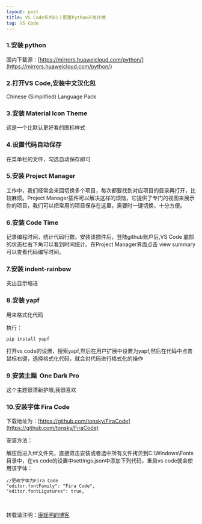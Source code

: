 ```yaml
---
layout: post
title: VS Code系列01丨配置Python开发环境
tag: VS Code
---
```



### 1.安装 python

国内下载源：[https://mirrors.huaweicloud.com/python/](https://mirrors.huaweicloud.com/python/)

### 2.打开VS Code,安装中文汉化包

Chinese (Simplified) Language Pack 

### 3.安装 Material Icon Theme   

这是一个比默认更好看的图标样式

### 4.设置代码自动保存

在菜单栏的文件，勾选自动保存即可

### 5.安装 Project Manager

工作中，我们经常会来回切换多个项目，每次都要找到对应项目的目录再打开，比较麻烦。Project Manager插件可以解决这样的烦恼，它提供了专门的视图来展示你的项目，我们可以把常用的项目保存在这里，需要时一键切换，十分方便。

### 6.安装 Code Time

记录编程时间，统计代码行数。安装该插件后，登陆github账户后,VS Code 底部的状态栏右下角可以看到时间统计。在Project Manager界面点击 view summary可以查看代码编写时间。

### 7.安装 indent-rainbow  

突出显示缩进

### 8.安装 yapf   

用来格式化代码

执行：

    pip install yapf 

打开vs code的设置，搜索yapf,然后在用户扩展中设置为yapf,然后在代码中点击鼠标右键，选择格式化代码，就会对代码进行格式化的操作

### 9.安装主题  One Dark Pro

这个主题很清新护眼,我很喜欢

### 10.安装字体 Fira Code

下载地址为：[https://github.com/tonsky/FiraCode](https://github.com/tonsky/FiraCode)

安装方法：

解压后进入ttf文件夹，直接双击安装或者选中所有文件拷贝到C:\Windows\Fonts目录中，在vs code的设置中settings.json中添加下列代码，重启vs code就会使用该字体：

    //更改字体为Fira Code
    "editor.fontFamily": "Fira Code",
    "editor.fontLigatures": true,
    
<br>

转载请注明：[康瑶明的博客](https://luckykang.github.io) 







